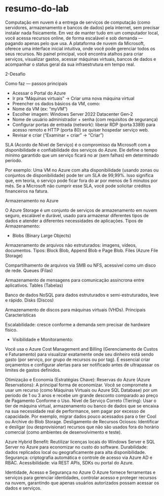 # resumo-do-lab

Computação em nuvem é a entrega de serviços de computação (como servidores, armazenamento e bancos de dados) pela internet, sem precisar instalar nada fisicamente. Em vez de manter tudo em um computador local, você acessa recursos online, de forma escalável e sob demanda — pagando apenas pelo que usa. A plataforma de nuvem da Microsoft, oferece uma interface inicial intuitiva, onde você pode gerenciar todos os seus recursos. No painel principal, você encontra atalhos para criar serviços, visualizar gastos, acessar máquinas virtuais, bancos de dados e acompanhar o status geral da sua infraestrutura em tempo real.


2-Desafio 

Como faz — passos principais

- Acessar o Portal do Azure 
- Ir pra “Máquinas virtuais” → Criar uma nova máquina virtual 
- Preencher os dados básicos da VM, como:
- Nome da VM (ex: “myVM”) 
- Escolher imagem: Windows Server 2022 Datacenter Gen‑2 
- Nome de usuário administrador + senha (com requisitos de segurança) 
- Configurar portas de entrada (network): liberar RDP (porta 3389) para acesso remoto e HTTP (porta 80) se quiser hospedar serviço web. 
- Revisar e criar (“Examinar + criar” → “Criar”)

SLA (Acordo de Nível de Serviço) é o compromisso da Microsoft com a disponibilidade e confiabilidade dos serviços do Azure.
Ele define o tempo mínimo garantido que um serviço ficará no ar (sem falhas) em determinado período.

Por exemplo:
Uma VM no Azure com alta disponibilidade (usando zonas ou conjuntos de disponibilidade) pode ter um SLA de 99,99%.
Isso significa que, em teoria, o serviço pode ficar fora do ar por menos de 5 minutos por mês.
Se a Microsoft não cumprir esse SLA, você pode solicitar créditos financeiros na fatura.

Armazenamento no Azure

O Azure Storage é um conjunto de serviços de armazenamento em nuvem seguro, escalável e durável, usado para armazenar diferentes tipos de dados e atender a diferentes necessidades de aplicações.
Tipos de Armazenamento:
- Blobs (Binary Large Objects)

Armazenamento de arquivos não estruturados: imagens, vídeos, documentos.
Tipos: Block Blob, Append Blob e Page Blob.
Files (Azure File Storage)

Compartilhamento de arquivos via SMB ou NFS, acessível como um disco de rede.
Queues (Filas)

Armazenamento de mensagens para comunicação assíncrona entre aplicativos.
Tables (Tabelas)

Banco de dados NoSQL para dados estruturados e semi-estruturados, leve e rápido.
Disks (Discos)

Armazenamento de discos para máquinas virtuais (VHDs).
Principais Características

Escalabilidade: cresce conforme a demanda sem precisar de hardware físico.


- Visibilidade e Monitoramento:

Você usa o Azure Cost Management and Billing (Gerenciamento de Custos e Faturamento) para visualizar exatamente onde seu dinheiro está sendo gasto (por serviço, por grupo de recursos ou por tag).
É essencial criar orçamentos e configurar alertas para ser notificado antes de ultrapassar os limites de gastos definidos.

Otimização e Economia (Estratégias Chave):
Reservas do Azure (Azure Reservations): A principal forma de economizar. Você se compromete a usar um recurso (como Máquinas Virtuais ou Azure SQL Database) por um período de 1 ou 3 anos e recebe um grande desconto comparado ao preço de Pagamento Conforme o Uso.
Nível de Serviço Correto (Tiering): Usar o tier de máquina virtual, armazenamento ou banco de dados que se encaixa na sua necessidade real de performance, sem pagar por excesso de capacidade. Por exemplo, migrar dados pouco acessados para o tier Cool ou Archive do Blob Storage.
Desligamento de Recursos Ociosos: Identificar e desligar (ou desprovisionar) recursos que não são usados fora do horário comercial (como ambientes de desenvolvimento e teste).

Azure Hybrid Benefit: Reutilizar licenças locais do Windows Server e SQL Server no Azure para economizar no custo do software.
Durabilidade: dados replicados local ou geograficamente para alta disponibilidade.
Segurança: criptografia automática e controle de acesso via Azure AD e RBAC.
Acessibilidade: via REST APIs, SDKs ou portal do Azure.

Identidade, Acesso e Segurança no Azure
O Azure fornece ferramentas e serviços para gerenciar identidades, controlar acesso e proteger recursos na nuvem, garantindo que apenas usuários autorizados possam acessar os dados e serviços.
